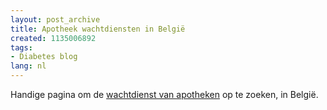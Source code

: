 ```yaml
---
layout: post_archive
title: Apotheek wachtdiensten in België
created: 1135006892
tags:
- Diabetes blog
lang: nl
---
```

Handige pagina om de [wachtdienst van apotheken](http://admin.ringring.be/apb/public/duty.asp?lan=1) op te zoeken, in België.
